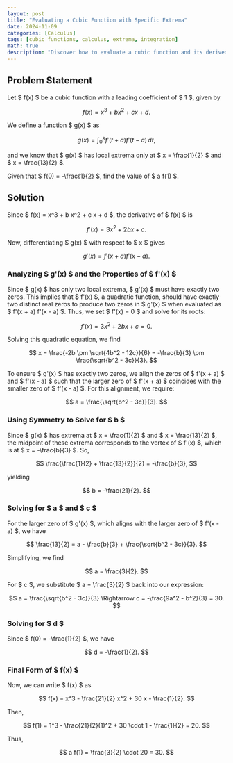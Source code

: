 ```yaml
---
layout: post
title: "Evaluating a Cubic Function with Specific Extrema"
date: 2024-11-09
categories: [Calculus]
tags: [cubic functions, calculus, extrema, integration]
math: true
description: "Discover how to evaluate a cubic function and its derived function based on given extrema conditions. We solve for a scaled output of the function with a practical approach to calculus concepts."
---
```


## Problem Statement

Let $ f(x) $ be a cubic function with a leading coefficient of $ 1 $, given by

$$
f(x) = x^3 + b x^2 + c x + d.
$$

We define a function $ g(x) $ as

$$
g(x) = \int_0^x f'(t + a) f'(t - a) \, dt,
$$

and we know that $ g(x) $ has local extrema only at $ x = \frac{1}{2} $ and $ x = \frac{13}{2} $.

Given that $ f(0) = -\frac{1}{2} $, find the value of $ a f(1) $.

## Solution

Since $ f(x) = x^3 + b x^2 + c x + d $, the derivative of $ f(x) $ is

$$
f'(x) = 3x^2 + 2b x + c.
$$

Now, differentiating $ g(x) $ with respect to $ x $ gives

$$
g'(x) = f'(x + a) f'(x - a).
$$

### Analyzing $ g'(x) $ and the Properties of $ f'(x) $

Since $ g(x) $ has only two local extrema, $ g'(x) $ must have exactly two zeros. This implies that $ f'(x) $, a quadratic function, should have exactly two distinct real zeros to produce two zeros in $ g'(x) $ when evaluated as $ f'(x + a) f'(x - a) $. Thus, we set $ f'(x) = 0 $ and solve for its roots:

$$
f'(x) = 3x^2 + 2b x + c = 0.
$$

Solving this quadratic equation, we find

$$
x = \frac{-2b \pm \sqrt{4b^2 - 12c}}{6} = -\frac{b}{3} \pm \frac{\sqrt{b^2 - 3c}}{3}.
$$

To ensure $ g'(x) $ has exactly two zeros, we align the zeros of $ f'(x + a) $ and $ f'(x - a) $ such that the larger zero of $ f'(x + a) $ coincides with the smaller zero of $ f'(x - a) $. For this alignment, we require:

$$
a = \frac{\sqrt{b^2 - 3c}}{3}.
$$

### Using Symmetry to Solve for $ b $

Since $ g(x) $ has extrema at $ x = \frac{1}{2} $ and $ x = \frac{13}{2} $, the midpoint of these extrema corresponds to the vertex of $ f'(x) $, which is at $ x = -\frac{b}{3} $. So,

$$
\frac{\frac{1}{2} + \frac{13}{2}}{2} = -\frac{b}{3},
$$

yielding

$$
b = -\frac{21}{2}.
$$

### Solving for $ a $ and $ c $

For the larger zero of $ g'(x) $, which aligns with the larger zero of $ f'(x - a) $, we have

$$
\frac{13}{2} = a - \frac{b}{3} + \frac{\sqrt{b^2 - 3c}}{3}.
$$

Simplifying, we find

$$
a = \frac{3}{2}.
$$

For $ c $, we substitute $ a = \frac{3}{2} $ back into our expression:

$$
a = \frac{\sqrt{b^2 - 3c}}{3} \Rightarrow c = -\frac{9a^2 - b^2}{3} = 30.
$$

### Solving for $ d $

Since $ f(0) = -\frac{1}{2} $, we have

$$
d = -\frac{1}{2}.
$$

### Final Form of $ f(x) $

Now, we can write $ f(x) $ as

$$
f(x) = x^3 - \frac{21}{2} x^2 + 30 x - \frac{1}{2}.
$$

Then,

$$
f(1) = 1^3 - \frac{21}{2}(1)^2 + 30 \cdot 1 - \frac{1}{2} = 20.
$$

Thus,

$$
a f(1) = \frac{3}{2} \cdot 20 = 30.
$$
